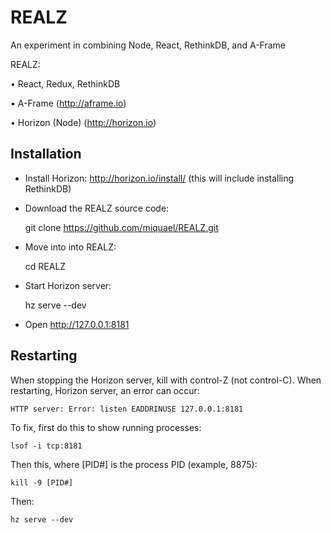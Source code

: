 # REALZ

An experiment in combining Node, React, RethinkDB, and A-Frame

REALZ:

• React, Redux, RethinkDB

• A-Frame (http://aframe.io)

• Horizon (Node) (http://horizon.io)


## Installation

  - Install Horizon: http://horizon.io/install/
    (this will include installing RethinkDB)

  - Download the REALZ source code:

    git clone https://github.com/miquael/REALZ.git

  - Move into into REALZ:

    cd REALZ

  - Start Horizon server:

    hz serve --dev

  - Open http://127.0.0.1:8181


## Restarting

When stopping the Horizon server, kill with control-Z (not control-C). When restarting, Horizon server, an error can occur:

    HTTP server: Error: listen EADDRINUSE 127.0.0.1:8181

To fix, first do this to show running processes:

    lsof -i tcp:8181

Then this, where [PID#] is the process PID (example, 8875):

    kill -9 [PID#]

Then:

    hz serve --dev
